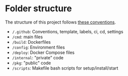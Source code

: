 # Folder structure

The structure of this project follows [these conventions](https://github.com/golang-standards/project-layout).

- `/.github`: Conventions, template, labels, ci, cd, settings
- `/cmd`: main files
- `/build`: Dockerfiles
- `/config`: Environment files
- `/deploy`: Docker Compose files
- `/internal`: "private" code
- `/pkg`: "public" code
- `/scripts`: Makefile bash scripts for setup/install/start